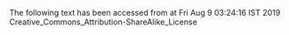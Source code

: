 The following text has been accessed from at Fri Aug 9 03:24:16 IST 2019
Creative_Commons_Attribution-ShareAlike_License
